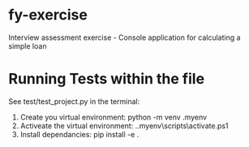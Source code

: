 # fy-exercise
Interview assessment exercise - Console application for calculating a simple loan 

# Running Tests within the file
See test/test_project.py
in the terminal:
1) Create you virtual environment: python -m venv .myenv
2) Activeate the virtual environment: .\.myenv\scripts\activate.ps1
3) Install dependancies: pip install -e .



